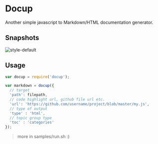 # Docup

Another simple javascript to Markdown/HTML documentation generator.

## Snapshots

![style-default](http://xunuo.com/docup/master/snapshots/style-default.png)

## Usage

```js
var docup = require('docup');

var markdown = docup({
  // target
  'path': filepath,
  // code highlight url, github file url etc.
  'url': 'https://github.com/username/project/blob/master/my.js',
  // type of output
  'type' : 'html',
  // topic group type
  'toc' : 'categories'
});
```

> more in samples/run.sh :)